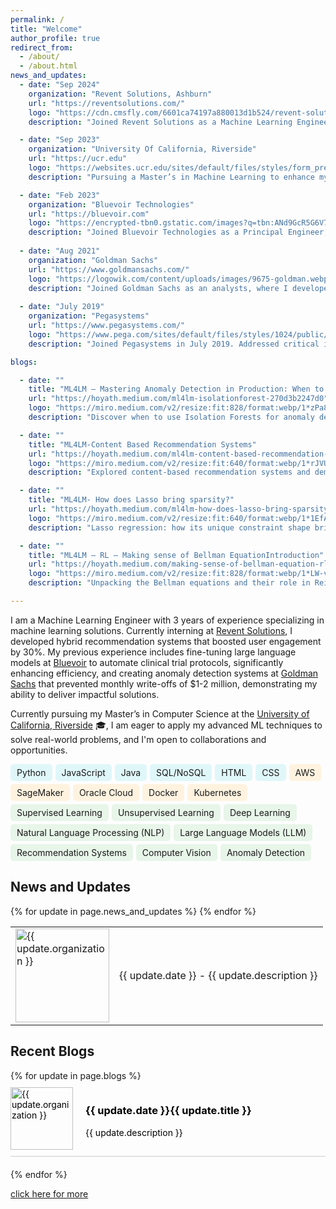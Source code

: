 ```yaml
---
permalink: /
title: "Welcome"
author_profile: true
redirect_from: 
  - /about/
  - /about.html
news_and_updates:
  - date: "Sep 2024"
    organization: "Revent Solutions, Ashburn"
    url: "https://reventsolutions.com/"
    logo: "https://cdn.cmsfly.com/6601ca74197a880013d1b524/revent-solutions-logos-2-PD5-zQ.png"
    description: "Joined Revent Solutions as a Machine Learning Engineer Intern, where I developed and deployed a hybrid recommendation system that increased user engagement by 30% and article click-through rates by 25%, while handling the entire project lifecycle from data scraping to scalable deployment on Oracle Cloud."

  - date: "Sep 2023"
    organization: "University Of California, Riverside"
    url: "https://ucr.edu"
    logo: "https://websites.ucr.edu/sites/default/files/styles/form_preview/public/logo-horizontal-on-white_0.png?itok=C8v1rbQR"
    description: "Pursuing a Master’s in Machine Learning to enhance my industry experience with advanced theoretical and practical knowledge."

  - date: "Feb 2023"
    organization: "Bluevoir Technologies"
    url: "https://bluevoir.com"
    logo: "https://encrypted-tbn0.gstatic.com/images?q=tbn:ANd9GcR5G6V7WktZE2ATFZhEpXvzyiFY70CLzSPR2Q&s"
    description: "Joined Bluevoir Technologies as a Principal Engineer, where I fine-tuned domain-specific LLMs to automate clinical trial protocol generation, reducing creation time by 30% and improving protocol accuracy by 40%. "
  
  - date: "Aug 2021"
    organization: "Goldman Sachs"
    url: "https://www.goldmansachs.com/"
    logo: "https://logowik.com/content/uploads/images/9675-goldman.webp"
    description: "Joined Goldman Sachs as an analysts, where I developed an anomaly detection system that prevented $1-2 million in monthly losses by identifying fraudulent Apple Card transactions, and automated the dispute case process, reducing processing time by 40%."
  
  - date: "July 2019"
    organization: "Pegasystems"
    url: "https://www.pegasystems.com/"
    logo: "https://www.pega.com/sites/default/files/styles/1024/public/media/images/2021-10/pega-logo-horiztonal-prevcard.png?itok=C5-EphPx"
    description: "Joined Pegasystems in July 2019. Addressed critical issues, preventing major downtime for key clients and avoiding significant revenue losses."

blogs:

  - date: ""
    title: "ML4LM — Mastering Anomaly Detection in Production: When to use and when not to use"
    url: "https://hoyath.medium.com/ml4lm-isolationforest-270d3b2247d0"
    logo: "https://miro.medium.com/v2/resize:fit:828/format:webp/1*zPa8NuCMM49aGxtpvIsFQA.png"
    description: "Discover when to use Isolation Forests for anomaly detection in production and why it may not be suitable for all scenarios."

  - date: ""
    title: "ML4LM-Content Based Recommendation Systems"
    url: "https://hoyath.medium.com/ml4lm-content-based-recommendation-systems-859c1c601ea1"
    logo: "https://miro.medium.com/v2/resize:fit:640/format:webp/1*rJVUd9vrk527wbcefVJAJw.png"
    description: "Explored content-based recommendation systems and demonstrated how embeddings and cosine similarity can be used to deliver personalized content recommendations."

  - date: ""
    title: "ML4LM- How does Lasso bring sparsity?"
    url: "https://hoyath.medium.com/ml4lm-how-does-lasso-bring-sparsity-29f3efe31ab3"
    logo: "https://miro.medium.com/v2/resize:fit:640/format:webp/1*1EfAhEVm8eW-tAgM8KW-eg.png"
    description: "Lasso regression: how its unique constraint shape brings sparsity by pushing coefficients to zero, simplifying models and fighting overfitting."

  - date: ""
    title: "ML4LM — RL — Making sense of Bellman EquationIntroduction"
    url: "https://hoyath.medium.com/making-sense-of-bellman-equation-rl-ml4lm-cd0e6fcc2098"
    logo: "https://miro.medium.com/v2/resize:fit:828/format:webp/1*LW-v8IKzwgIU-QKKaEfepw.png"
    description: "Unpacking the Bellman equations and their role in Reinforcement Learning"

---
```




I am a Machine Learning Engineer with 3 years of experience specializing in machine learning solutions. Currently interning at [Revent Solutions](https://reventsolutions.com/), I developed hybrid recommendation systems that boosted user engagement by 30%. My previous experience includes fine-tuning large language models at [Bluevoir](https://bluevoir.com/) to automate clinical trial protocols, significantly enhancing efficiency, and creating anomaly detection systems at [Goldman Sachs](https://www.goldmansachs.com/) that prevented monthly write-offs of $1-2 million, demonstrating my ability to deliver impactful solutions.


Currently pursuing my Master’s in Computer Science at the [University of California, Riverside](https://www.ucr.edu/) 🎓, I am eager to apply my advanced ML techniques to solve real-world problems, and I'm open to collaborations and opportunities. 

<div class="skills-container" style="display: flex; flex-wrap: wrap; gap: 5px; font-size: 14px;">
    <!-- Programming Languages & Frameworks -->
    <span class="skill-tag" style="background-color: #e0f7fa; padding: 5px 10px; border-radius: 5px;">Python</span>
    <span class="skill-tag" style="background-color: #e0f7fa; padding: 5px 10px; border-radius: 5px;">JavaScript</span>
    <span class="skill-tag" style="background-color: #e0f7fa; padding: 5px 10px; border-radius: 5px;">Java</span>
    <span class="skill-tag" style="background-color: #e0f7fa; padding: 5px 10px; border-radius: 5px;">SQL/NoSQL</span>
    <span class="skill-tag" style="background-color: #e0f7fa; padding: 5px 10px; border-radius: 5px;">HTML</span>
    <span class="skill-tag" style="background-color: #e0f7fa; padding: 5px 10px; border-radius: 5px;">CSS</span>
    <span class="skill-tag" style="background-color: #fff3e0; padding: 5px 10px; border-radius: 5px;">AWS</span>
    <span class="skill-tag" style="background-color: #fff3e0; padding: 5px 10px; border-radius: 5px;">SageMaker</span>
    <span class="skill-tag" style="background-color: #fff3e0; padding: 5px 10px; border-radius: 5px;">Oracle Cloud</span>
    <span class="skill-tag" style="background-color: #fff3e0; padding: 5px 10px; border-radius: 5px;">Docker</span>
    <span class="skill-tag" style="background-color: #fff3e0; padding: 5px 10px; border-radius: 5px;">Kubernetes</span>
    <span class="skill-tag" style="background-color: #e8f5e9; padding: 5px 10px; border-radius: 5px;">Supervised Learning</span>
    <span class="skill-tag" style="background-color: #e8f5e9; padding: 5px 10px; border-radius: 5px;">Unsupervised Learning</span>
    <span class="skill-tag" style="background-color: #e8f5e9; padding: 5px 10px; border-radius: 5px;">Deep Learning</span>
    <span class="skill-tag" style="background-color: #e8f5e9; padding: 5px 10px; border-radius: 5px;">Natural Language Processing (NLP)</span>
    <span class="skill-tag" style="background-color: #e8f5e9; padding: 5px 10px; border-radius: 5px;">Large Language Models (LLM)</span>
    <span class="skill-tag" style="background-color: #e8f5e9; padding: 5px 10px; border-radius: 5px;">Recommendation Systems</span>
    <span class="skill-tag" style="background-color: #e8f5e9; padding: 5px 10px; border-radius: 5px;">Computer Vision</span>
    <span class="skill-tag" style="background-color: #e8f5e9; padding: 5px 10px; border-radius: 5px;">Anomaly Detection</span>
</div>


## News and Updates

<table style="border-collapse: collapse; width: 100%; border: none;">
  {% for update in page.news_and_updates %}
  <tr>
    <td style="border: none;">
      <a href="{{ update.url }}">
        <img src="{{ update.logo }}" alt="{{ update.organization }}" style="width:150px; height:auto;">
      </a>
    </td>
    <td style="border: none;"> {{ update.date }} - {{ update.description }}</td>
  </tr>
  {% endfor %}
</table>

## Recent Blogs

<div style="width:100%; display: flex; flex-direction: column;">
  {% for update in page.blogs %}
  <div style="margin-bottom: 20px; border-bottom: 1px solid #ccc; padding: 10px 0;">
    <a href="{{ update.url }}" style="text-decoration: none; color: #000;">
      <div style="display: flex; align-items: center;">
        <img src="{{ update.logo }}" alt="{{ update.organization }}" style="width:100px; height:auto; margin-right: 20px;">
        <div>
          <h3>{{ update.date }}{{ update.title }}</h3>
          <p>{{ update.description }}</p>
        </div>
      </div>
    </a>
  </div>
  {% endfor %}
</div>

<a href= "https://hoyathalis.github.io/year-archive/"> click here for more</a>


